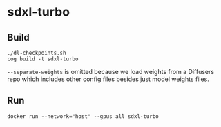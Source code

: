 # sdxl-turbo

## Build

```
./dl-checkpoints.sh
cog build -t sdxl-turbo
```

`--separate-weights` is omitted because we load weights from a Diffusers repo which includes other config files besides just model weights files.

## Run

```
docker run --network="host" --gpus all sdxl-turbo
```
